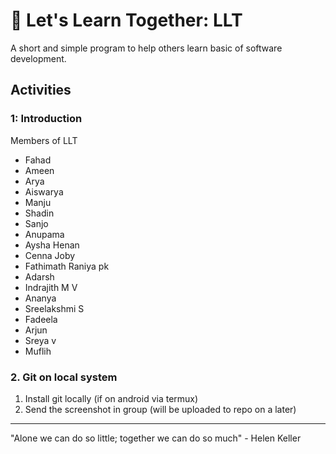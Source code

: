 # 🤝 Let's Learn Together: LLT

A short and simple program to help others learn basic of software development.

## Activities

### 1: Introduction
Members of LLT
- Fahad
- Ameen
- Arya
- Aiswarya
- Manju
- Shadin
- Sanjo
- Anupama
- Aysha Henan
- Cenna Joby
- Fathimath Raniya pk 
- Adarsh  
- Indrajith M V
- Ananya
- Sreelakshmi S
- Fadeela
- Arjun
- Sreya v
- Muflih

### 2. Git on local system
1. Install git locally (if on android via termux)
2. Send the screenshot in group (will be uploaded to repo on a later)

---

"Alone we can do so little; together we can do so much" - Helen Keller
